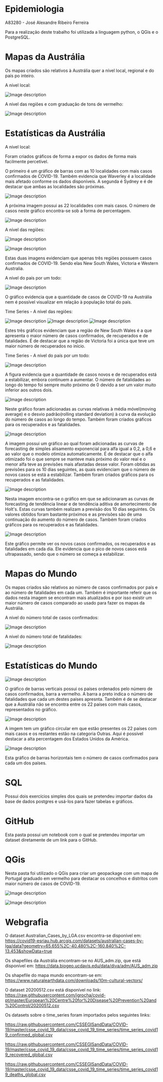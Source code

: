 # Epidemiologia

A83280 - José Alexandre Ribeiro Ferreira


Para a realização deste trabalho foi utilizada a linguagem python, o QGis e o PostgreSQL.

# Mapas da Austrália

Os mapas criados são relativos à Austrália quer a nível local, regional e do país po inteiro.

A nível local:

![Image description](https://github.com/jose-alexandre98/Epidemiologia/blob/master/Austr%C3%A1lia/Imagens/Mapas/aus.png)

A nível das regiões e com graduação de tons de vermelho:

![Image description](https://github.com/jose-alexandre98/Epidemiologia/blob/master/Austr%C3%A1lia/Imagens/Mapas/aus_regions_vermelho.png)

# Estatísticas da Austrália

A nível local:

Foram criados gráficos de forma a expor os dados de forma mais facilmente percetível.

O primeiro é um gráfico de barras com as 10 localidades com mais casos confirmados de COVID-19. Também evidencia que Waverley é a localidade mais afetado conforme os dados disponíveis. A segunda é Sydney e é de destacar que ambas as localidades são próximas.

![Image description](https://github.com/jose-alexandre98/Epidemiologia/blob/master/Austr%C3%A1lia/Imagens/Estat%C3%ADsticas/Australian_Cases_Bar10.png)

A próxima imagem possui as 22 localidades com mais casos. O número de casos neste gráfico encontra-se sob a forma de percentagem.

![Image description](https://github.com/jose-alexandre98/Epidemiologia/blob/master/Austr%C3%A1lia/Imagens/Estat%C3%ADsticas/Australian_Cases_Pie22.png)

A nível das regiões:

![Image description](https://github.com/jose-alexandre98/Epidemiologia/blob/master/Austr%C3%A1lia/Imagens/Estat%C3%ADsticas/Australian_Cases_Region_Bar.png)

![Image description](https://github.com/jose-alexandre98/Epidemiologia/blob/master/Austr%C3%A1lia/Imagens/Estat%C3%ADsticas/Australian_Cases_Region_Pie.png)

Estas duas imagens evidenciam que apenas três regiões possuem casos confirmados de COVID-19. Sendo elas New South Wales, Victoria e Western Australia.

A nível do país por um todo:

![Image description](https://github.com/jose-alexandre98/Epidemiologia/blob/master/Austr%C3%A1lia/Imagens/Estat%C3%ADsticas/Australian_Cases_Country.png)

O gráfico evidencia que a quantidade de casos de COVID-19 na Austrália nem é possível visualizar em relação à população total do país.

Time Series - A nível das regiões:

![Image description](https://github.com/jose-alexandre98/Epidemiologia/blob/master/Austr%C3%A1lia/Imagens/Estat%C3%ADsticas/Australian_Cases_Region_Evolution_Confirmed.png)
![Image description](https://github.com/jose-alexandre98/Epidemiologia/blob/master/Austr%C3%A1lia/Imagens/Estat%C3%ADsticas/Australian_Cases_Region_Evolution_Recovered.png)
![Image description](https://github.com/jose-alexandre98/Epidemiologia/blob/master/Austr%C3%A1lia/Imagens/Estat%C3%ADsticas/Australian_Cases_Region_Evolution_Deaths.png)

Estes três gráficos evidenciam que a região de New South Wales é a que apresenta o maior número de casos confirmados, de recuperados e de fatalidades. É de destacar que a região de Victoria foi a única que teve um maior número de recuperados no início.

Time Series - A nível do país por um todo:

![Image description](https://github.com/jose-alexandre98/Epidemiologia/blob/master/Austr%C3%A1lia/Imagens/Estat%C3%ADsticas/Australian_Cases_Australia_Evolution.png)

A figura evidencia que a quantidade de casos novos e de recuperados está a estabilizar, embora continuem a aumentar. 
O número de fatalidades ao longo do tempo foi sempre muito próximo de 0 devido a ser um valor muito inferior aos outros dois.


![Image description](https://github.com/jose-alexandre98/Epidemiologia/blob/master/Austr%C3%A1lia/Imagens/Estat%C3%ADsticas/Australian_Cases_Australia_Evolution_Confirmed.png)

Neste gráfico foram adicionadas as curvas relativas à média móvel(moving average) e o desvio padrão(rolling standard deviation) à curva da evolução do número de casos ao longo do tempo. 
Também foram criados gráficos para os recuperados e as fatalidades.

![Image description](https://github.com/jose-alexandre98/Epidemiologia/blob/master/Austr%C3%A1lia/Imagens/Estat%C3%ADsticas/Australian_Cases_Australia_Evolution_Confirmed_Forecasting.png)

A imagem possui um gráfico ao qual foram adicionadas as curvas de forecasting de simples alisamento exponencial para alfa igual a 0,2, a 0,6 e ao valor que o modelo otimiza automaticamente. É de destacar que o alfa otimizado foi o que sempre se manteve mais próximo do valor real e o menor alfa teve as previsões mais afastadas desse valor.
Foram obtidas as previsões para os 10 dias seguintes, as quais evidenciam que o número de novos casos se está a estabilizar.
Também foram criados gráficos para os recuperados e as fatalidades.

![Image description](https://github.com/jose-alexandre98/Epidemiologia/blob/master/Austr%C3%A1lia/Imagens/Estat%C3%ADsticas/Australian_Cases_Australia_Evolution_Confirmed_Forecasting_Model.png)

Nesta imagem encontra-se o gráfico em que se adicionaram as curvas de forecasting de tendência linear e de tendência aditiva de amortecimento de Holt's. Estas curvas também realizam a previsão dos 10 dias seguintes. Os valores obtidos foram bastante próximos e as previsões são de uma continuação do aumento do número de casos.
Também foram criados gráficos para os recuperados e as fatalidades.

![Image description](https://github.com/jose-alexandre98/Epidemiologia/blob/master/Austr%C3%A1lia/Imagens/Estat%C3%ADsticas/Australian_Cases_Australia_New.png)

Este gráfico permite ver os novos casos confirmados, os recuperados e as fatalidades em cada dia. Ele evidencia que o pico de novos casos está ultrapassado, sendo que o número se começa a estabilizar.


# Mapas do Mundo

Os mapas criados são relativos ao número de casos confirmados por país e ao número de fatalidades em cada um.
Também é importante referir que os dados nesta imagem se encontram mais atualizados e por isso existir um maior número de casos comparado ao usado para fazer os mapas da Austrália.

A nível do número total de casos confirmados:

![Image description](https://github.com/jose-alexandre98/Epidemiologia/blob/master/Mundo/Imagens/Mapas/world_vermelho_total.png)

A nível do número total de fatalidades:

![Image description](https://github.com/jose-alexandre98/Epidemiologia/blob/master/Mundo/Imagens/Mapas/world_preto_total.png)

# Estatísticas do Mundo


![Image description](https://github.com/jose-alexandre98/Epidemiologia/blob/master/Mundo/Imagens/Estat%C3%ADsticas/World_Cases_Bar22.png)

O gráfico de barras verticais possui os países ordenados pelo número de casos confirmados, barra a vermelho. A barra a preto indica o número de fatalidades que cada um destes países apresnta. Também é de se destacar que a Austrália não se encontra entre os 22 países com mais casos, representados no gráfico.

![Image description](https://github.com/jose-alexandre98/Epidemiologia/blob/master/Mundo/Imagens/Estat%C3%ADsticas/World_Cases_Pie10.png)

A imgem tem um gráfico circular em que estão presentes os 22 países com mais casos e os restantes estão na categoria Outras. Aqui é possível destacar a alta percentagem dos Estados Unidos da América. 

![Image description](https://github.com/jose-alexandre98/Epidemiologia/blob/master/Mundo/Imagens/Estat%C3%ADsticas/World_Cases_Barh22.png)

Esta gráfico de barras horizontais tem o número de casos confirmados para cada um dos países.

# SQL

Possui dois exercícios simples dos quais se pretendeu importar dados da base de dados postgres e usá-los para fazer tabelas e gráficos.

# GitHub

Esta pasta possui um notebook com o qual se pretendeu importar um dataset diretamente de um link para o GitHub.

# QGis

Nesta pasta foi utilizado o QGis para criar um geopackage com um mapa de Portugal graduado em vermelho para destacar os concelhos e distritos com maior número de casos de COVID-19.

![Image description](https://github.com/jose-alexandre98/Epidemiologia/blob/master/QGis/Imagens/portugal_vermelho_concelhos.png)


![Image description](https://github.com/jose-alexandre98/Epidemiologia/blob/master/QGis/Imagens/portugal_vermelho_distritos.png)


# Webgrafia

O dataset Australian_Cases_by_LGA.csv encontra-se disponível em: https://covid19-esriau.hub.arcgis.com/datasets/australian-cases-by-lga/data?geometry=65.655%2C-40.480%2C-160.840%2C-13.453&showData=true

Os shapefiles da Austrália encontram-se no AUS_adm.zip, que está disponível em: https://data.biogeo.ucdavis.edu/data/diva/adm/AUS_adm.zip

Os shapefile do mapa mundo encontram-se em: https://www.naturalearthdata.com/downloads/10m-cultural-vectors/

O dataset 20200512.csv está disponível no link: https://raw.githubusercontent.com/jgrocha/covid-pt/master/European%20Centre%20for%20Disease%20Prevention%20and%20Control/20200512.csv

Os datasets sobre o time_series foram importados pelos seguintes links:

https://raw.githubusercontent.com/CSSEGISandData/COVID-19/master/csse_covid_19_data/csse_covid_19_time_series/time_series_covid19_confirmed_global.csv

https://raw.githubusercontent.com/CSSEGISandData/COVID-19/master/csse_covid_19_data/csse_covid_19_time_series/time_series_covid19_recovered_global.csv

https://raw.githubusercontent.com/CSSEGISandData/COVID-19/master/csse_covid_19_data/csse_covid_19_time_series/time_series_covid19_deaths_global.csv

